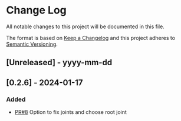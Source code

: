 # Change Log

All notable changes to this project will be documented in this file.

The format is based on [Keep a Changelog](http://keepachangelog.com/)
and this project adheres to [Semantic Versioning](http://semver.org/).

## [Unreleased] - yyyy-mm-dd

<!-- Here we write upgrading notes for brands. It's a team effort to make them as
straightforward as possible. -->
<!--
### Added

### Changed

### Fixed -->

## [0.2.6] - 2024-01-17

### Added

- [PR#8](https://github.com/simeon-ned/darli/pull/8) Option to fix joints and choose root joint

<!-- ### Changed

### Fixed -->
